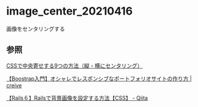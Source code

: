 # image_center_20210416

画像をセンタリングする

## 参照

[CSSで中央寄せする9つの方法（縦・横にセンタリング）](https://saruwakakun.com/html-css/basic/centering)

[【Boostrap入門】オシャレでレスポンシブなポートフォリオサイトの作り方 \| creive](https://creive.me/archives/9316/)

[【Rails６】Railsで背景画像を設定する方法【CSS】 \- Qiita](https://qiita.com/Kiyo_Karl2/items/bd6d2f9f9c6b1e3f0a2e)
